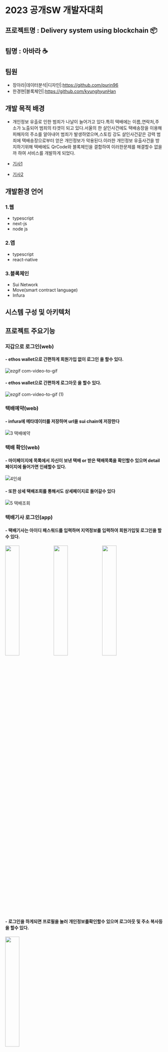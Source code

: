 # 2023 공개SW 개발자대회

## 프로젝트명 : Delivery system using blockchain 📦

## 팀명 : 아바라 ☕

## 팀원

- 장아라|데이터분석|디자인|:https://github.com/purin96
- 한경현|블록체인|:https://github.com/kyunghyunHan

## 개발 목적 배경

- 개인정보 유출로 인한 범죄가 나날이 늘어가고 있다.특히 택배에는 이름,연락처,주소가 노출되어 범죄의 타겟이 되고 있다.서울의 한 살인사건에도 택배송장을 이용해 피해자의 주소를 알아내어 범죄가 발생하였으며,스토킹 강도 살인사건같은 강력 범죄에 택배송장으로부터 얻은 개인정보가 악용된다.이러한 개인정보 유출사건을 방지하기위해 택배에도 QrCode와 블록체인을 결합하여 이러한문제를 해결할수 없을까 하여 서비스를 개발하게 되었다.

- [기사1](https://www.asiatoday.co.kr/view.php?key=20210413010007288)
- [기사2](http://www.bizwnews.com/news/articleView.html?idxno=27545)

## 개발환경 언어

### 1.웹

- typescript
- next-js
- node js

### 2.앱

- typescript
- react-native

### 3.블록체인

- Sui Network
- Move(smart contract language)
- Infura

## 시스템 구성 및 아키텍처

## 프로젝트 주요기능

### 지갑으로 로그인(web)

#### - ethos wallet으로 간편하게 회원가입 없이 로그인 을 할수 있다.

![ezgif com-video-to-gif](https://github.com/teamAbara/parcel_dapp/assets/88940298/c0aa29c7-39e7-4127-ac2d-4791705dc934)

#### - ethos wallet으로 간편하게 로그아웃 을 할수 있다.

![ezgif com-video-to-gif (1)](https://github.com/teamAbara/parcel_dapp/assets/88940298/87456da6-0505-427f-a18e-5f70edce61b2)

### 택배예약(web)

#### - infura에 메타데이터를 저장하며 url을 sui chain에 저장한다

![3 택배예약](https://github.com/teamAbara/parcel_dapp/assets/88940298/b3918652-f7d7-4ff3-ad26-28341104d7d7)

### 택배 확인(web)

#### - 마이페이지에 목록에서 자신이 보낸 택배 or 받은 택배목록을 확인할수 있으며 detail페이지에 들어가면 인쇄할수 있다.

![4인쇄](https://github.com/teamAbara/parcel_dapp/assets/88940298/77eb5b25-4287-42e9-b8c8-5634834d9772)

#### - 또한 상세 택배조회를 통해서도 상세페이지로 들어갈수 있다

![5 택배조회](https://github.com/teamAbara/parcel_dapp/assets/88940298/e65d620e-aab0-447f-8afa-d9b26a12cafd)

### 택배기사 로그인(app)

#### - 택배기사는 아이디 패스워드를 입력하며 지역정보를 입력하여 회원가입및 로그인을 할 수 있다.

<img src ="https://github.com/teamAbara/parcel_dapp/assets/88940298/9ccf45c7-e9f6-44fd-bfaf-a700dfa61e67"  width="30%" height="30%">
<img src ="https://github.com/teamAbara/parcel_dapp/assets/88940298/cf52ae67-2985-47eb-bf58-e99d48f4799a"  width="30%" height="30%">
<img src ="https://github.com/teamAbara/parcel_dapp/assets/88940298/093597ce-fcf6-4b41-a1d6-436cbe1a9d91"  width="30%" height="30%">

#### - 로그인을 하게되면 프로필을 눌러 개인정보를확인할수 있으며 로그아웃 및 주소 복사등을 할수 있다.

<img src ="https://github.com/teamAbara/parcel_dapp/assets/88940298/5490cdbb-4a72-46be-b5ea-0d4656bcf4ea"  width="30%" height="30%">

### 메인페이지(app)

#### - 로그인을하게되면 메인페이지로 이동하는데 스캔 및 할당된 택배리스트를 확인할수 있다.

<img src ="https://github.com/teamAbara/parcel_dapp/assets/88940298/936ff1db-2012-42dd-b4ae-4bea4a79cc16"  width="30%" height="30%">

### 택배기사 택배확인(app)

#### - 택배기사는 상자에 있는 택배에 qr코드를 스캔하여 사용자의 택배 내역을 확인 및 처리할수 있다.

<img src ="https://github.com/teamAbara/parcel_dapp/assets/88940298/d97df561-6c4e-4d6c-bada-aedf1a63a557"  width="30%" height="30%">

#### - 택배기사는 택배리스트를 통해 할당된 택배 목록을 확인할수 있으며 누르면 상세한 정보까지 확인할수 있다.

<img src ="https://github.com/teamAbara/parcel_dapp/assets/88940298/a2ee0886-1cfe-4a23-9086-ab05fb27c38a"  width="30%" height="30%">
<img src ="https://github.com/teamAbara/parcel_dapp/assets/88940298/6f6d9445-84ec-495e-8a83-dcf0889c3eb9"  width="30%" height="30%">

## 기대효과 및 활용분야

- 기존 택배에는 이름,연락처,주소가 입력되어 있어 이 개인정보가 노출되어 범죄에 악용되는 것을 막아 개인정보 유출 범죄를 예방할수 있으며,블록체인 smart contract로 인해 간단한 로직으로도 택배시스템을 구축할수 있으며,간단하게 지갑으로 결제할수 있다.
